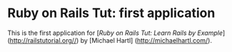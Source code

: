 # Ruby on Rails Tut: first application

This is the first application for
[*Ruby on Rails Tut: Learn Rails by Example*] (http://railstutorial.org//) by [Michael Hartl] (http://michaelhartl.com/).